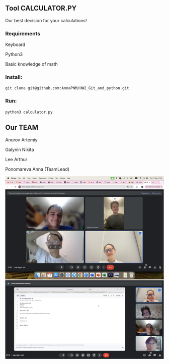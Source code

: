 ## Tool CALCULATOR.PY ##
Our best decision for your calculations! 

### Requirements ###
Keyboard

Python3

Basic knowledge of math


### Install: ###
```
git clone git@github.com:AnnaPNM/HW2_Git_and_python.git
```

### Run: ###
```
python3 calculator.py
```

## Our TEAM ##
Anurov Artemiy

Galynin Nikita

Lee Arthur

Ponomareva Anna (TeamLead)

![Brain Storm](https://github.com/AnnaPNM/HW2_Git_and_python/blob/HW2_Ponomareva/HW2_Ponomareva/HW2%20Ponomareva_Li_Galynin_Anurov.png)
![Brain Storm](https://github.com/AnnaPNM/HW2_Git_and_python/blob/HW2_Ponomareva/HW2_Ponomareva/photo_2024-09-18_21-14-55.jpg)





